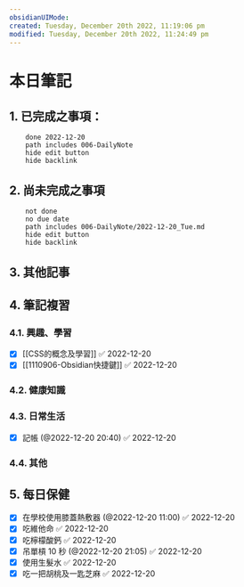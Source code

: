 ```yaml
---
obsidianUIMode: 
created: Tuesday, December 20th 2022, 11:19:06 pm
modified: Tuesday, December 20th 2022, 11:24:49 pm
---
```

# 本日筆記



## 1. 已完成之事項：
```tasks
	done 2022-12-20
	path includes 006-DailyNote
	hide edit button 
	hide backlink
```

## 2. 尚未完成之事項
```tasks
	not done
	no due date
	path includes 006-DailyNote/2022-12-20_Tue.md
	hide edit button 
	hide backlink
```

## 3. 其他記事

## 4. 筆記複習
### 4.1. 興趣、學習
- [x] [[CSS的概念及學習]] ✅ 2022-12-20
- [x] [[1110906-Obsidian快捷鍵]] ✅ 2022-12-20

### 4.2. 健康知識

### 4.3. 日常生活
- [x] 記帳 (@2022-12-20 20:40) ✅ 2022-12-20

### 4.4. 其他

## 5. 每日保健
- [x] 在學校使用膝蓋熱敷器 (@2022-12-20 11:00) ✅ 2022-12-20
- [x] 吃維他命 ✅ 2022-12-20
- [x] 吃檸檬酸鈣 ✅ 2022-12-20
- [x] 吊單槓 10 秒 (@2022-12-20 21:05) ✅ 2022-12-20
- [x] 使用生髮水 ✅ 2022-12-20
- [x] 吃一把胡桃及一匙芝麻 ✅ 2022-12-20